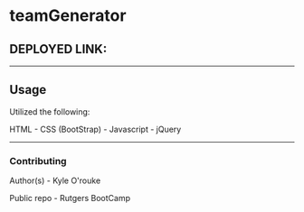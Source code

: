 # teamGenerator

## DEPLOYED LINK:


-----------------------------------------------------

## Usage
Utilized the following:

HTML -
CSS  (BootStrap) -
Javascript - 
jQuery

------------------------------------------------------


### Contributing

Author(s) - Kyle O'rouke


Public repo - Rutgers BootCamp
